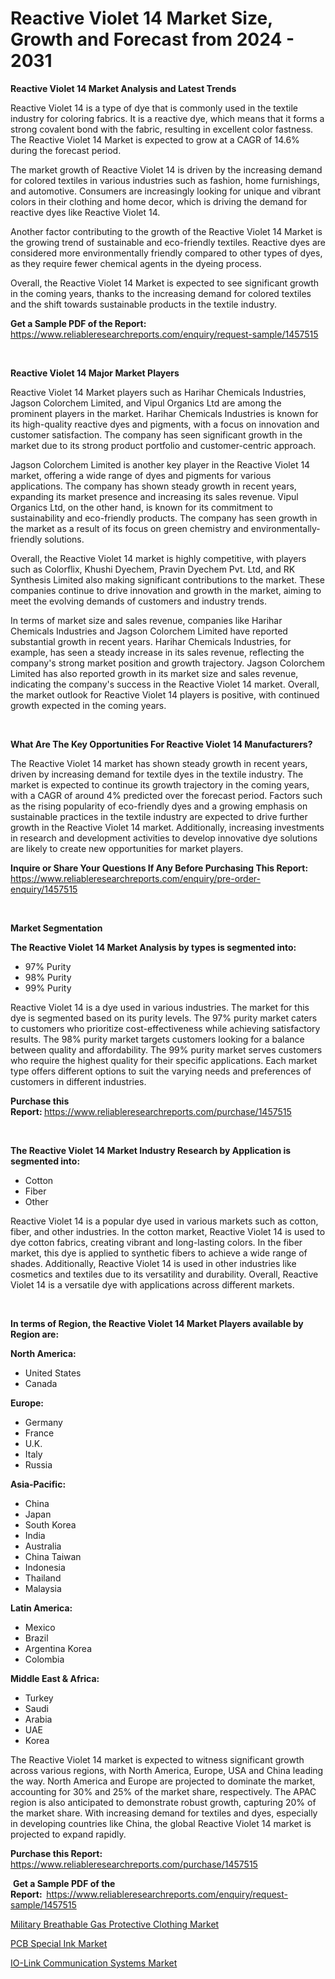 <p><h1>Reactive Violet 14 Market Size, Growth and Forecast from 2024 - 2031</h1></p><p><strong>Reactive Violet 14 Market Analysis and Latest Trends</strong></p>
<p><p>Reactive Violet 14 is a type of dye that is commonly used in the textile industry for coloring fabrics. It is a reactive dye, which means that it forms a strong covalent bond with the fabric, resulting in excellent color fastness. The Reactive Violet 14 Market is expected to grow at a CAGR of 14.6% during the forecast period.</p><p>The market growth of Reactive Violet 14 is driven by the increasing demand for colored textiles in various industries such as fashion, home furnishings, and automotive. Consumers are increasingly looking for unique and vibrant colors in their clothing and home decor, which is driving the demand for reactive dyes like Reactive Violet 14.</p><p>Another factor contributing to the growth of the Reactive Violet 14 Market is the growing trend of sustainable and eco-friendly textiles. Reactive dyes are considered more environmentally friendly compared to other types of dyes, as they require fewer chemical agents in the dyeing process.</p><p>Overall, the Reactive Violet 14 Market is expected to see significant growth in the coming years, thanks to the increasing demand for colored textiles and the shift towards sustainable products in the textile industry.</p></p>
<p><strong>Get a Sample PDF of the Report:&nbsp;</strong> <a href="https://www.reliableresearchreports.com/enquiry/request-sample/1457515">https://www.reliableresearchreports.com/enquiry/request-sample/1457515</a></p>
<p>&nbsp;</p>
<p><strong>Reactive Violet 14 Major Market Players</strong></p>
<p><p>Reactive Violet 14 Market players such as Harihar Chemicals Industries, Jagson Colorchem Limited, and Vipul Organics Ltd are among the prominent players in the market. Harihar Chemicals Industries is known for its high-quality reactive dyes and pigments, with a focus on innovation and customer satisfaction. The company has seen significant growth in the market due to its strong product portfolio and customer-centric approach.</p><p>Jagson Colorchem Limited is another key player in the Reactive Violet 14 market, offering a wide range of dyes and pigments for various applications. The company has shown steady growth in recent years, expanding its market presence and increasing its sales revenue. Vipul Organics Ltd, on the other hand, is known for its commitment to sustainability and eco-friendly products. The company has seen growth in the market as a result of its focus on green chemistry and environmentally-friendly solutions.</p><p>Overall, the Reactive Violet 14 market is highly competitive, with players such as Colorflix, Khushi Dyechem, Pravin Dyechem Pvt. Ltd, and RK Synthesis Limited also making significant contributions to the market. These companies continue to drive innovation and growth in the market, aiming to meet the evolving demands of customers and industry trends.</p><p>In terms of market size and sales revenue, companies like Harihar Chemicals Industries and Jagson Colorchem Limited have reported substantial growth in recent years. Harihar Chemicals Industries, for example, has seen a steady increase in its sales revenue, reflecting the company's strong market position and growth trajectory. Jagson Colorchem Limited has also reported growth in its market size and sales revenue, indicating the company's success in the Reactive Violet 14 market. Overall, the market outlook for Reactive Violet 14 players is positive, with continued growth expected in the coming years.</p></p>
<p>&nbsp;</p>
<p><strong>What Are The Key Opportunities For Reactive Violet 14 Manufacturers?</strong></p>
<p><p>The Reactive Violet 14 market has shown steady growth in recent years, driven by increasing demand for textile dyes in the textile industry. The market is expected to continue its growth trajectory in the coming years, with a CAGR of around 4% predicted over the forecast period. Factors such as the rising popularity of eco-friendly dyes and a growing emphasis on sustainable practices in the textile industry are expected to drive further growth in the Reactive Violet 14 market. Additionally, increasing investments in research and development activities to develop innovative dye solutions are likely to create new opportunities for market players.</p></p>
<p><strong>Inquire or Share Your Questions If Any Before Purchasing This Report:</strong> <a href="https://www.reliableresearchreports.com/enquiry/pre-order-enquiry/1457515">https://www.reliableresearchreports.com/enquiry/pre-order-enquiry/1457515</a></p>
<p>&nbsp;</p>
<p><strong>Market Segmentation</strong></p>
<p><strong>The Reactive Violet 14 Market Analysis by types is segmented into:</strong></p>
<p><ul><li>97% Purity</li><li>98% Purity</li><li>99% Purity</li></ul></p>
<p><p>Reactive Violet 14 is a dye used in various industries. The market for this dye is segmented based on its purity levels. The 97% purity market caters to customers who prioritize cost-effectiveness while achieving satisfactory results. The 98% purity market targets customers looking for a balance between quality and affordability. The 99% purity market serves customers who require the highest quality for their specific applications. Each market type offers different options to suit the varying needs and preferences of customers in different industries.</p></p>
<p><strong>Purchase this Report:&nbsp;</strong><a href="https://www.reliableresearchreports.com/purchase/1457515">https://www.reliableresearchreports.com/purchase/1457515</a></p>
<p>&nbsp;</p>
<p><strong>The Reactive Violet 14 Market Industry Research by Application is segmented into:</strong></p>
<p><ul><li>Cotton</li><li>Fiber</li><li>Other</li></ul></p>
<p><p>Reactive Violet 14 is a popular dye used in various markets such as cotton, fiber, and other industries. In the cotton market, Reactive Violet 14 is used to dye cotton fabrics, creating vibrant and long-lasting colors. In the fiber market, this dye is applied to synthetic fibers to achieve a wide range of shades. Additionally, Reactive Violet 14 is used in other industries like cosmetics and textiles due to its versatility and durability. Overall, Reactive Violet 14 is a versatile dye with applications across different markets.</p></p>
<p>&nbsp;</p>
<p><strong>In terms of Region, the Reactive Violet 14 Market Players available by Region are:</strong></p>
<p>
    <p> <strong> North America: </strong>
        <ul>
            <li>United States</li>
            <li>Canada</li>
        </ul>
        </p> 
    <p> <strong> Europe: </strong>
        <ul>
            <li>Germany</li>
            <li>France</li>
            <li>U.K.</li>
            <li>Italy</li>
            <li>Russia</li>
        </ul>
        </p> 
    <p> <strong> Asia-Pacific: </strong>
        <ul>
            <li>China</li>
            <li>Japan</li>
            <li>South Korea</li>
            <li>India</li>
            <li>Australia</li>
            <li>China Taiwan</li>
            <li>Indonesia</li>
            <li>Thailand</li>
            <li>Malaysia</li>
        </ul>
        </p> 
    <p> <strong> Latin America: </strong>
        <ul>
            <li>Mexico</li>
            <li>Brazil</li>
            <li>Argentina Korea</li>
            <li>Colombia</li>
        </ul>
        </p> 
    <p> <strong> Middle East & Africa: </strong>
        <ul>
            <li>Turkey</li>
            <li>Saudi</li>
            <li>Arabia</li>
            <li>UAE</li>
            <li>Korea</li>
        </ul>
    </p>
    </p>
<p><p>The Reactive Violet 14 market is expected to witness significant growth across various regions, with North America, Europe, USA and China leading the way. North America and Europe are projected to dominate the market, accounting for 30% and 25% of the market share, respectively. The APAC region is also anticipated to demonstrate robust growth, capturing 20% of the market share. With increasing demand for textiles and dyes, especially in developing countries like China, the global Reactive Violet 14 market is projected to expand rapidly.</p></p>
<p><strong>Purchase this Report: </strong><a href="https://www.reliableresearchreports.com/purchase/1457515">https://www.reliableresearchreports.com/purchase/1457515</a></p>
<p>&nbsp;<strong>Get a Sample PDF of the Report:&nbsp;&nbsp;</strong><a href="https://www.reliableresearchreports.com/enquiry/request-sample/1457515">https://www.reliableresearchreports.com/enquiry/request-sample/1457515</a></p>
<p><strong></strong></p>
<p><p><a href="https://view.publitas.com/reportprime-1/military-breathable-gas-protective-clothing-market-size-furnishes-valuable-information-encompassing-market-share-market-trends-and-projections-spanning-from-2024-to-2031/">Military Breathable Gas Protective Clothing Market</a></p><p><a href="https://view.publitas.com/reportprime-1/pcb-special-ink-market-research-report-the-key-to-successful-business-strategy-forecasted-for-period-from-2024-2031/">PCB Special Ink Market</a></p><p><a href="https://view.publitas.com/reportprime-1/io-link-communication-systems-market-size-market-share-and-global-market-analysis-report-2024-2031/">IO-Link Communication Systems Market</a></p></p>